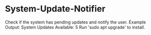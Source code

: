 # System-Update-Notifier
Check if the system has pending updates and notify the user. Example Output: System Updates Available: 5 Run 'sudo apt upgrade' to install.
